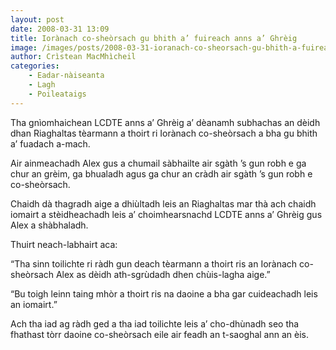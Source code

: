 ```yaml
---
layout: post
date: 2008-03-31 13:09
title: Iorànach co-sheòrsach gu bhith a’ fuireach anns a’ Ghrèig
image: /images/posts/2008-03-31-ioranach-co-sheorsach-gu-bhith-a-fuireach-anns-a-ghreig.webp
author: Crìstean MacMhìcheil
categories:
    - Eadar-nàiseanta
    - Lagh
    - Poileataigs
---
```


Tha gnìomhaichean LCDTE anns a’ Ghrèig a’ dèanamh subhachas an dèidh dhan Riaghaltas tèarmann a thoirt ri Iorànach co-sheòrsach a bha gu bhith a’ fuadach a-mach.

Air ainmeachadh Alex gus a chumail sàbhailte air sgàth ’s gun robh e ga chur an grèim, ga bhualadh agus ga chur an cràdh air sgàth ’s gun robh e co-sheòrsach.

Chaidh dà thagradh aige a dhiùltadh leis an Riaghaltas mar thà ach chaidh iomairt a stèidheachadh leis a’ choimhearsnachd LCDTE anns a’ Ghrèig gus Alex a shàbhaladh.

Thuirt neach-labhairt aca:

“Tha sinn toilichte ri ràdh gun deach tèarmann a thoirt ris an Iorànach co-sheòrsach Alex as dèidh ath-sgrùdadh dhen chùis-lagha aige.”

“Bu toigh leinn taing mhòr a thoirt ris na daoine a bha gar cuideachadh leis an iomairt.”

Ach tha iad ag ràdh ged a tha iad toilichte leis a’ cho-dhùnadh seo tha fhathast tòrr daoine co-sheòrsach eile air feadh an t-saoghal ann an èis.
